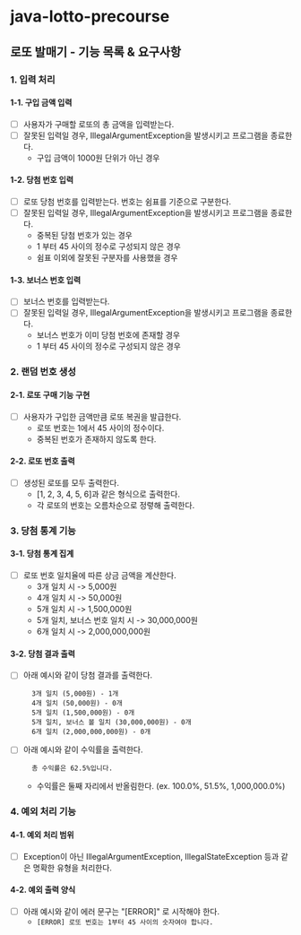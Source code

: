 # java-lotto-precourse

## 로또 발매기 - 기능 목록 & 요구사항

### 1. 입력 처리

#### 1-1. 구입 금액 입력

- [ ] 사용자가 구매할 로또의 총 금액을 입력받는다.
- [ ] 잘못된 입력일 경우, IllegalArgumentException을 발생시키고 프로그램을 종료한다.
  - 구입 금액이 1000원 단위가 아닌 경우

#### 1-2. 당첨 번호 입력

- [ ] 로또 당첨 번호를 입력받는다. 번호는 쉼표를 기준으로 구분한다.
- [ ] 잘못된 입력일 경우, IllegalArgumentException을 발생시키고 프로그램을 종료한다.
  - 중복된 당첨 번호가 있는 경우
  - 1 부터 45 사이의 정수로 구성되지 않은 경우
  - 쉼표 이외에 잘못된 구분자를 사용했을 경우

#### 1-3. 보너스 번호 입력

- [ ] 보너스 번호를 입력받는다.
- [ ] 잘못된 입력일 경우, IllegalArgumentException을 발생시키고 프로그램을 종료한다.
  - 보너스 번호가 이미 당첨 번호에 존재할 경우
  - 1 부터 45 사이의 정수로 구성되지 않은 경우

### 2. 랜덤 번호 생성

#### 2-1. 로또 구매 기능 구현

- [ ] 사용자가 구입한 금액만큼 로또 복권을 발급한다.
  - 로또 번호는 1에서 45 사이의 정수이다.
  - 중복된 번호가 존재하지 않도록 한다.

#### 2-2. 로또 번호 출력

- [ ] 생성된 로또를 모두 출력한다.
  - [1, 2, 3, 4, 5, 6]과 같은 형식으로 출력한다.
  - 각 로또의 번호는 오름차순으로 정렿해 출력한다.

### 3. 당첨 통계 기능

#### 3-1. 당첨 통계 집계

- [ ] 로또 번호 일치율에 따른 상금 금액을 계산한다.
  - 3개 일치 시 -> 5,000원
  - 4개 일치 시 -> 50,000원
  - 5개 일치 시 -> 1,500,000원
  - 5개 일치, 보너스 번호 일치 시 -> 30,000,000원
  - 6개 일치 시 -> 2,000,000,000원

#### 3-2. 당첨 결과 출력

- [ ] 아래 예시와 같이 당첨 결과를 출력한다.
  ```
    3개 일치 (5,000원) - 1개
    4개 일치 (50,000원) - 0개
    5개 일치 (1,500,000원) - 0개
    5개 일치, 보너스 볼 일치 (30,000,000원) - 0개
    6개 일치 (2,000,000,000원) - 0개
  ```
- [ ] 아래 예시와 같이 수익률을 출력한다.
  ```
    총 수익률은 62.5%입니다.
  ```
  - 수익률은 둘째 자리에서 반올림한다. (ex. 100.0%, 51.5%, 1,000,000.0%) 

### 4. 예외 처리 기능

#### 4-1. 예외 처리 범위

- [ ] Exception이 아닌 IllegalArgumentException, IllegalStateException 등과 같은 명확한 유형을 처리한다.

#### 4-2. 예외 출력 양식
- [ ] 아래 예시와 같이 에러 문구는 "[ERROR]" 로 시작해야 한다.
  - ```[ERROR] 로또 번호는 1부터 45 사이의 숫자여야 합니다.```



